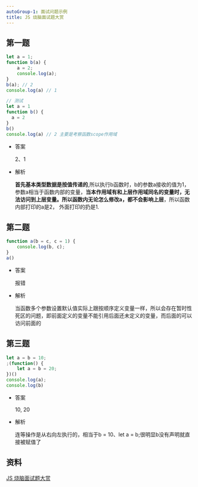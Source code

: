 ```yaml
---
autoGroup-1: 面试问题示例
title: JS 烧脑面试题大赏
---
```


## 第一题
```js
let a = 1;
function b(a) {
    a = 2;
    console.log(a);
}
b(a); // 2
console.log(a) // 1

// 测试
let a = 1
function b() {
  a = 2
}
b()
console.log(a) // 2 主要是考察函数scope作用域

```
- 答案 

    2、1
- 解析

    **首先基本类型数据是按值传递的**,所以执行b函数时，b的参数a接收的值为1，参数a相当于函数内部的变量，**当本作用域有和上层作用域同名的变量时，无法访问到上层变量。所以函数内无论怎么修改a，都不会影响上层**，所以函数内部打印的a是2， 外面打印的扔是1.

## 第二题
```js
function a(b = c, c = 1) {
    console.log(b, c);
}
a()
```
- 答案

    报错
- 解析

    当函数多个参数设置默认值实际上跟按顺序定义变量一样，所以会存在暂时性死区的问题，即前面定义的变量不能引用后面还未定义的变量，而后面的可以访问前面的

## 第三题
```js
let a = b = 10;
;(function() {
    let a = b = 20;
})()
console.log(a);
console.log(b)
```
- 答案

    10, 20
- 解析

    连等操作是从右向左执行的，相当于b = 10、let a = b;很明显b没有声明就直接被赋值了

## 资料
[JS 烧脑面试题大赏](https://mp.weixin.qq.com/s/vQIDqAaLA2cl6VzHC4E3JQ)